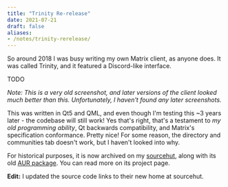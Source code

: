 ```yaml
---
title: "Trinity Re-release"
date: 2021-07-21
draft: false
aliases:
- /notes/trinity-rerelease/
---
```


So around 2018 I was busy writing my own Matrix client, as anyone does. It was called Trinity, and it featured a Discord-like interface. <!--more-->

TODO

_Note: This is a very old screenshot, and later versions of the client looked much better than this. Unfortunately, I haven't found any later screenshots._

This was written in Qt5 and QML, and even though I'm testing this ~3 years later - the codebase will still work! Yes that's right, that's a testament to _my old programming ability_, Qt backwards compatibility, and Matrix's specification conformance. Pretty nice! For some reason, the directory and communities tab doesn't work, but I haven't looked into why.

For historical purposes, it is now archived on my [sourcehut](https://git.sr.ht/~redstrate/trinity), along with its old [AUR package](https://git.sr.ht/~redstrate/pkgbuilds/tree/main/item/trinity-git/PKGBUILD). You can read more on its project page.

**Edit:** I updated the source code links to their new home at sourcehut.
